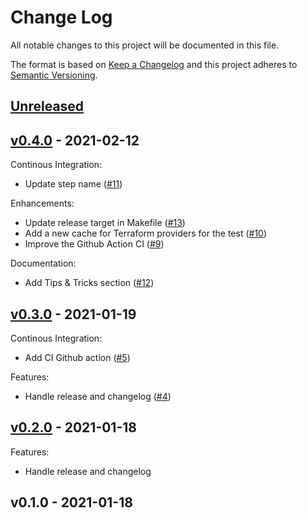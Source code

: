 # Change Log

All notable changes to this project will be documented in this file.

The format is based on [Keep a Changelog](http://keepachangelog.com/) and this
project adheres to [Semantic Versioning](http://semver.org/).

<a name="unreleased"></a>
## [Unreleased]



<a name="v0.4.0"></a>
## [v0.4.0] - 2021-02-12
Continous Integration:
- Update step name ([#11](https://github.com/mirakl/terraform-module-template/issues/11))

Enhancements:
- Update release target in Makefile ([#13](https://github.com/mirakl/terraform-module-template/issues/13))
- Add a new cache for Terraform providers for the test ([#10](https://github.com/mirakl/terraform-module-template/issues/10))
- Improve the Github Action CI ([#9](https://github.com/mirakl/terraform-module-template/issues/9))

Documentation:
- Add Tips & Tricks section ([#12](https://github.com/mirakl/terraform-module-template/issues/12))


<a name="v0.3.0"></a>
## [v0.3.0] - 2021-01-19
Continous Integration:
- Add CI Github action ([#5](https://github.com/mirakl/terraform-module-template/issues/5))

Features:
- Handle release and changelog ([#4](https://github.com/mirakl/terraform-module-template/issues/4))


<a name="v0.2.0"></a>
## [v0.2.0] - 2021-01-18
Features:
- Handle release and changelog


<a name="v0.1.0"></a>
## v0.1.0 - 2021-01-18



[Unreleased]: https://github.com/mirakl/terraform-module-template/compare/v0.4.0...HEAD
[v0.4.0]: https://github.com/mirakl/terraform-module-template/compare/v0.3.0...v0.4.0
[v0.3.0]: https://github.com/mirakl/terraform-module-template/compare/v0.2.0...v0.3.0
[v0.2.0]: https://github.com/mirakl/terraform-module-template/compare/v0.1.0...v0.2.0
